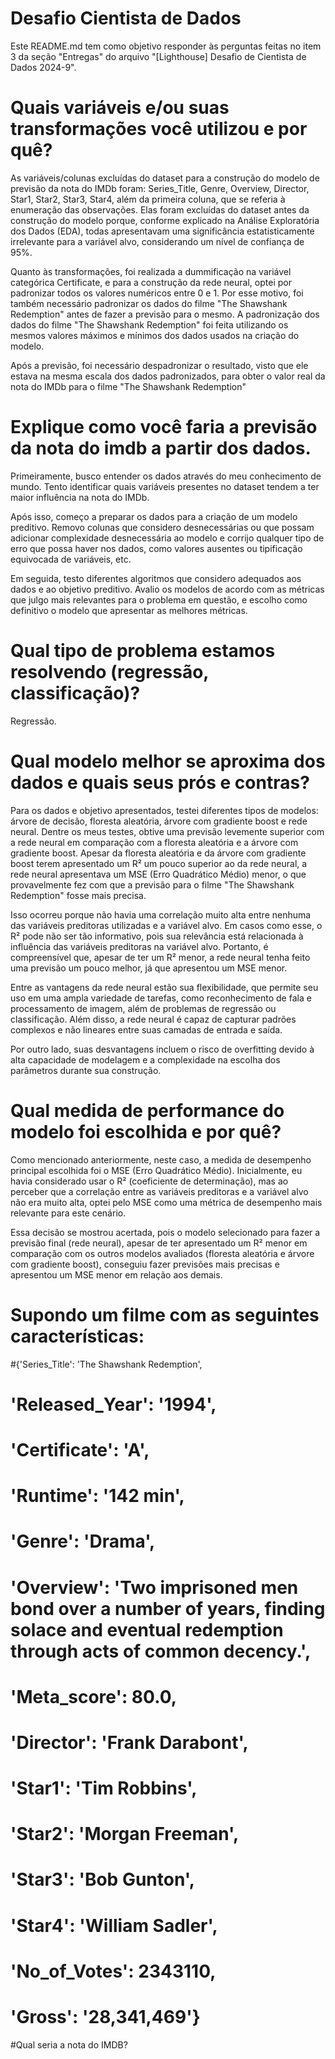 # Desafio Cientista de Dados
Este README.md tem como objetivo responder às perguntas feitas no item 3 da seção "Entregas" do arquivo "[Lighthouse] Desafio de Cientista de Dados 2024-9".

# Quais variáveis e/ou suas transformações você utilizou e por quê? 
As variáveis/colunas excluídas do dataset para a construção do modelo de previsão da nota do IMDb foram: Series_Title, Genre, Overview, Director, Star1, Star2, Star3, Star4, além da primeira coluna, que se referia à enumeração das observações. Elas foram excluídas do dataset antes da construção do modelo porque, conforme explicado na Análise Exploratória dos Dados (EDA), todas apresentavam uma significância estatisticamente irrelevante para a variável alvo, considerando um nível de confiança de 95%.

Quanto às transformações, foi realizada a dummificação na variável categórica Certificate, e para a construção da rede neural, optei por padronizar todos os valores numéricos entre 0 e 1. Por esse motivo, foi também necessário padronizar os dados do filme "The Shawshank Redemption" antes de fazer a previsão para o mesmo. A padronização dos dados do filme "The Shawshank Redemption" foi feita utilizando os mesmos valores máximos e mínimos dos dados usados na criação do modelo.

Após a previsão, foi necessário despadronizar o resultado, visto que ele estava na mesma escala dos dados padronizados, para obter o valor real da nota do IMDb para o filme "The Shawshank Redemption"

# Explique como você faria a previsão da nota do imdb a partir dos dados.
Primeiramente, busco entender os dados através do meu conhecimento de mundo. Tento identificar quais variáveis presentes no dataset tendem a ter maior influência na nota do IMDb.

Após isso, começo a preparar os dados para a criação de um modelo preditivo. Removo colunas que considero desnecessárias ou que possam adicionar complexidade desnecessária ao modelo e corrijo qualquer tipo de erro que possa haver nos dados, como valores ausentes ou tipificação equivocada de variáveis, etc.

Em seguida, testo diferentes algoritmos que considero adequados aos dados e ao objetivo preditivo. Avalio os modelos de acordo com as métricas que julgo mais relevantes para o problema em questão, e escolho como definitivo o modelo que apresentar as melhores métricas.

# Qual tipo de problema estamos resolvendo (regressão, classificação)?
Regressão.

# Qual modelo melhor se aproxima dos dados e quais seus prós e contras? 
Para os dados e objetivo apresentados, testei diferentes tipos de modelos: árvore de decisão, floresta aleatória, árvore com gradiente boost e rede neural. Dentre os meus testes, obtive uma previsão levemente superior com a rede neural em comparação com a floresta aleatória e a árvore com gradiente boost. Apesar da floresta aleatória e da árvore com gradiente boost terem apresentado um R² um pouco superior ao da rede neural, a rede neural apresentava um MSE (Erro Quadrático Médio) menor, o que provavelmente fez com que a previsão para o filme "The Shawshank Redemption" fosse mais precisa.

Isso ocorreu porque não havia uma correlação muito alta entre nenhuma das variáveis preditoras utilizadas e a variável alvo. Em casos como esse, o R² pode não ser tão informativo, pois sua relevância está relacionada à influência das variáveis preditoras na variável alvo. Portanto, é compreensível que, apesar de ter um R² menor, a rede neural tenha feito uma previsão um pouco melhor, já que apresentou um MSE menor.

Entre as vantagens da rede neural estão sua flexibilidade, que permite seu uso em uma ampla variedade de tarefas, como reconhecimento de fala e processamento de imagem, além de problemas de regressão ou classificação. Além disso, a rede neural é capaz de capturar padrões complexos e não lineares entre suas camadas de entrada e saída.

Por outro lado, suas desvantagens incluem o risco de overfitting devido à alta capacidade de modelagem e a complexidade na escolha dos parâmetros durante sua construção.

# Qual medida de performance do modelo foi escolhida e por quê?
Como mencionado anteriormente, neste caso, a medida de desempenho principal escolhida foi o MSE (Erro Quadrático Médio). Inicialmente, eu havia considerado usar o R² (coeficiente de determinação), mas ao perceber que a correlação entre as variáveis preditoras e a variável alvo não era muito alta, optei pelo MSE como uma métrica de desempenho mais relevante para este cenário.

Essa decisão se mostrou acertada, pois o modelo selecionado para fazer a previsão final (rede neural), apesar de ter apresentado um R² menor em comparação com os outros modelos avaliados (floresta aleatória e árvore com gradiente boost), conseguiu fazer previsões mais precisas e apresentou um MSE menor em relação aos demais.

# Supondo um filme com as seguintes características:

#{'Series_Title': 'The Shawshank Redemption',
# 'Released_Year': '1994',
# 'Certificate': 'A',
# 'Runtime': '142 min',
# 'Genre': 'Drama',
# 'Overview': 'Two imprisoned men bond over a number of years, finding solace and eventual redemption through acts of common decency.',
# 'Meta_score': 80.0,
# 'Director': 'Frank Darabont',
# 'Star1': 'Tim Robbins',
# 'Star2': 'Morgan Freeman',
# 'Star3': 'Bob Gunton',
# 'Star4': 'William Sadler',
# 'No_of_Votes': 2343110,
# 'Gross': '28,341,469'}


#Qual seria a nota do IMDB?

